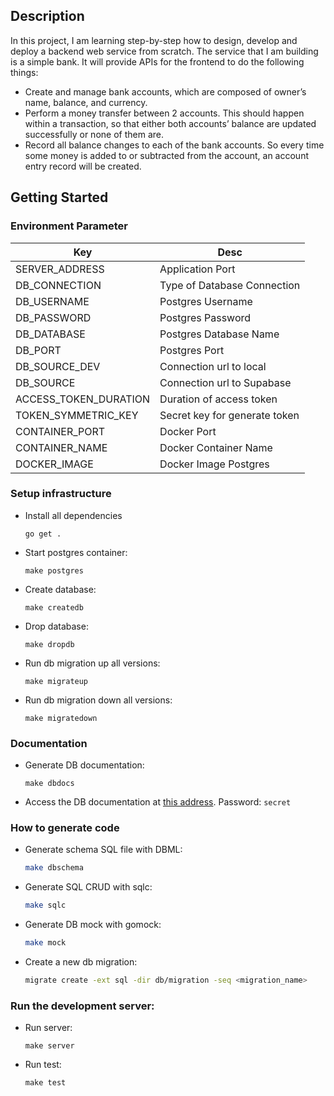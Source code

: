 ## Description

In this project, I am learning step-by-step how to design, develop and deploy a backend web service from scratch. The service that I am building is a simple bank. It will provide APIs for the frontend to do the following things:

- Create and manage bank accounts, which are composed of owner’s name, balance, and currency.
- Perform a money transfer between 2 accounts. This should happen within a transaction, so that either both accounts’ balance are updated successfully or none of them are.
- Record all balance changes to each of the bank accounts. So every time some money is added to or subtracted from the account, an account entry record will be created.

## Getting Started

### Environment Parameter

| Key                   | Desc                          |
| --------------------- | ----------------------------- |
| SERVER_ADDRESS        | Application Port              |
| DB_CONNECTION         | Type of Database Connection   |
| DB_USERNAME           | Postgres Username             |
| DB_PASSWORD           | Postgres Password             |
| DB_DATABASE           | Postgres Database Name        |
| DB_PORT               | Postgres Port                 |
| DB_SOURCE_DEV         | Connection url to local       |
| DB_SOURCE             | Connection url to Supabase      |
| ACCESS_TOKEN_DURATION | Duration of access token      |
| TOKEN_SYMMETRIC_KEY   | Secret key for generate token |
| CONTAINER_PORT        | Docker Port                   |
| CONTAINER_NAME        | Docker Container Name         |
| DOCKER_IMAGE          | Docker Image Postgres         |

### Setup infrastructure

- Install all dependencies

  ```
  go get .
  ```

- Start postgres container:

  ```
  make postgres
  ```

- Create database:

  ```
  make createdb
  ```

- Drop database:

  ```
  make dropdb
  ```

- Run db migration up all versions:

  ```
  make migrateup
  ```

- Run db migration down all versions:

  ```
  make migratedown
  ```

### Documentation

- Generate DB documentation:

  ```
  make dbdocs
  ```

- Access the DB documentation at [this address](https://dbdocs.io/ariefromadhon/go_exercise). Password: `secret`

### How to generate code

- Generate schema SQL file with DBML:

  ```bash
  make dbschema
  ```

- Generate SQL CRUD with sqlc:

  ```bash
  make sqlc
  ```

- Generate DB mock with gomock:

  ```bash
  make mock
  ```

- Create a new db migration:

  ```bash
  migrate create -ext sql -dir db/migration -seq <migration_name>
  ```

### Run the development server:

- Run server:

  ```
  make server
  ```

- Run test:

  ```
  make test
  ```
